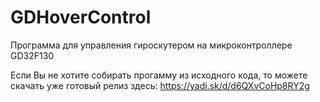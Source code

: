 # GDHoverControl
Программа для управления гироскутером на микроконтроллере GD32F130

Если Вы не хотите собирать прогамму из исходного кода, то можете скачать уже готовый релиз здесь: https://yadi.sk/d/d6QXvCoHp8RY2g
